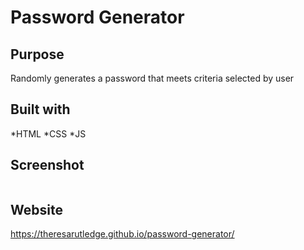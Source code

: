 # Password Generator 

## Purpose
Randomly generates a password that meets criteria selected by user

## Built with
*HTML
*CSS
*JS

## Screenshot
![]()

## Website
https://theresarutledge.github.io/password-generator/
